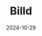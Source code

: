 ---  
layout: startup_page  
title: "Billd"  
id: "billd.com"  
permalink: "/billdbilld.com10292024/"  
website: "https://billd.com/"  
funding_round: "Strategic Funding"  
funding_amount: "$17.5M"  
investors: "LL Funds, MissionOG, RJT Credit, Ulysses Management, HighSage Ventures"  
about: "Billd provides financial solutions for commercial subcontractors in the construction industry, offering access to working capital to address their specific capital needs and overcome challenges related to the payment cycle. Its patented analytic and financing methodology helps subcontractors stabilize cash flow and grow their businesses."  
markets: "Fintech, Construction Finance, Financial Services, Payments, Real Estate"  
hq: "Austin, Texas, United States"  
founded_year: "2018"  
linkedin: "https://www.linkedin.com/company/billdco"  
twitter: "https://twitter.com/Billd_co"  
instagram: ""  
facebook: "https://www.facebook.com/billdco"  
crunchbase: "https://www.crunchbase.com/organization/billd"  
pitchbook: "https://pitchbook.com/profiles/company/234730-45"  

date_display: "29-Oct-2024"  
date: "2024-10-29"

# SEO Optimization  
meta_title: "Billd - Strategic Funding Funding ($17.5M)"  
meta_description: "Billd, Billd provides financial solutions for commercial subcontractors in the construction industry, offering access to working capital to address their spe..."  
meta_keywords: "Billd, Fintech, Construction Finance, Financial Services, Payments, Real Estate, Strategic Funding funding"  
canonical_url: "https://startup.projectstartups.com/billdbilld.com10292024/"  
---